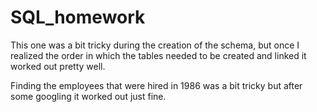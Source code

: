 # SQL_homework

This one was a bit tricky during the creation of the schema, but once I realized the order in which the tables needed to be created and linked it worked out pretty well.

Finding the employees that were hired in 1986 was a bit tricky but after some googling it worked out just fine.